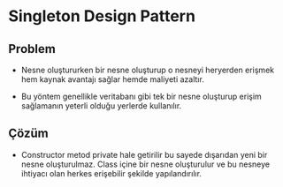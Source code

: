 # Singleton Design Pattern

## Problem

- Nesne oluştururken bir nesne oluşturup o nesneyi heryerden erişmek hem kaynak avantajı sağlar hemde maliyeti azaltır.

- Bu yöntem genellikle veritabanı gibi tek bir nesne oluşturup erişim sağlamanın yeterli olduğu yerlerde kullanılır.

## Çözüm

- Constructor metod private hale getirilir bu sayede dışarıdan yeni bir nesne oluşturulmaz.
Class içine bir nesne oluşturulur ve bu nesneye ihtiyacı olan herkes erişebilir şekilde yapılandırılır.
